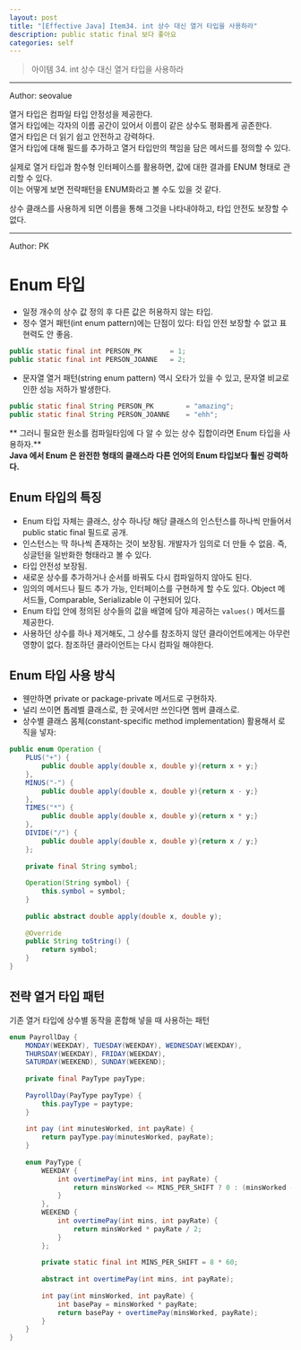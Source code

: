 ```yaml
---
layout: post
title: "[Effective Java] Item34. int 상수 대신 열거 타입을 사용하라"
description: public static final 보다 좋아요
categories: self
---
```


> 아이템 34. int 상수 대신 열거 타입을 사용하라

-----

Author: seovalue

열거 타입은 컴파일 타입 안정성을 제공한다. <br>
열거 타입에는 각자의 이름 공간이 있어서 이름이 같은 상수도 평화롭게 공존한다. <br>
열거 타입은 더 읽기 쉽고 안전하고 강력하다. <br>
열거 타입에 대해 필드를 추가하고 열거 타입만의 책임을 담은 메서드를 정의할 수 있다.<br>

실제로 열거 타입과 함수형 인터페이스를 활용하면, 값에 대한 결과를 ENUM 형태로 관리할 수 있다.<br>
이는 어떻게 보면 전략패턴을 ENUM화라고 볼 수도 있을 것 같다.<br>

상수 클래스를 사용하게 되면 이름을 통해 그것을 나타내야하고, 타입 안전도 보장할 수 없다.<br>

-----

Author: PK

# Enum 타입
* 일정 개수의 상수 값 정의 후 다른 값은 허용하지 않는 타입.
* 정수 열거 패턴(int enum pattern)에는 단점이 있다: 타입 안전 보장할 수 없고 표현력도 안 좋음.
```java
public static final int PERSON_PK       = 1;
public static final int PERSON_JOANNE   = 2;
```
* 문자열 열거 패턴(string enum pattern) 역시 오타가 있을 수 있고, 문자열 비교로 인한 성능 저하가 발생한다.
```java
public static final String PERSON_PK        = "amazing";
public static final String PERSON_JOANNE    = "ehh"; 
```
** 그러니 필요한 원소를 컴파일타임에 다 알 수 있는 상수 집합이라면 Enum 타입을 사용하자.**<br>
**Java 에서 Enum 은 완전한 형태의 클래스라 다른 언어의 Enum 타입보다 훨씬 강력하다.**

## Enum 타입의 특징
* Enum 타입 자체는 클래스, 상수 하나당 해당 클래스의 인스턴스를 하나씩 만들어서 public static final 필드로 공개.
* 인스턴스는 딱 하나씩 존재하는 것이 보장됨. 개발자가 임의로 더 만들 수 없음. 즉, 싱글턴을 일반화한 형태라고 볼 수 있다.
* 타입 안전성 보장됨.
* 새로운 상수를 추가하거나 순서를 바꿔도 다시 컴파일하지 않아도 된다.
* 임의의 메서드나 필드 추가 가능, 인터페이스를 구현하게 할 수도 있다. Object 메서드들, Comparable, Serializable 이 구현되어 있다.
* Enum 타입 안에 정의된 상수들의 값을 배열에 담아 제공하는 `values()` 메서드를 제공한다.
* 사용하던 상수를 하나 제거해도, 그 상수를 참조하지 않던 클라이언트에게는 아무런 영향이 없다. 참조하던 클라이언트는 다시 컴파일 해야한다.

## Enum 타입 사용 방식
* 웬만하면 private or package-private 메서드로 구현하자.
* 널리 쓰이면 톱레벨 클래스로, 한 곳에서만 쓰인다면 멤버 클래스로.
* 상수별 클래스 몸체(constant-specific method implementation) 활용해서 로직을 넣자:
```java
public enum Operation {
    PLUS("+") {
        public double apply(double x, double y){return x + y;}
    },
    MINUS("-") {
        public double apply(double x, double y){return x - y;}
    },
    TIMES("*") {
        public double apply(double x, double y){return x * y;}
    },
    DIVIDE("/") {
        public double apply(double x, double y){return x / y;}
    };
    
    private final String symbol;
    
    Operation(String symbol) {
        this.symbol = symbol;
    }
    
    public abstract double apply(double x, double y);
    
    @Override
    public String toString() {
        return symbol;
    }
}
```

## 전략 열거 타입 패턴
기존 열거 타입에 상수별 동작을 혼합해 넣을 때 사용하는 패턴
```java
enum PayrollDay {
    MONDAY(WEEKDAY), TUESDAY(WEEKDAY), WEDNESDAY(WEEKDAY),
    THURSDAY(WEEKDAY), FRIDAY(WEEKDAY),
    SATURDAY(WEEKEND), SUNDAY(WEEKEND);
    
    private final PayType payType;
    
    PayrollDay(PayType payType) {
        this.payType = paytype;
    }
    
    int pay (int minutesWorked, int payRate) {
        return payType.pay(minutesWorked, payRate);
    }
    
    enum PayType {
        WEEKDAY {
            int overtimePay(int mins, int payRate) {
                return minsWorked <= MINS_PER_SHIFT ? 0 : (minsWorked - MINS_PER_SHIFT) * payRate / 2;
            }
        },
        WEEKEND {
            int overtimePay(int mins, int payRate) {
                return minsWorked * payRate / 2;
            }
        };
        
        private static final int MINS_PER_SHIFT = 8 * 60;
        
        abstract int overtimePay(int mins, int payRate);
        
        int pay(int minsWorked, int payRate) {
            int basePay = minsWorked * payRate;
            return basePay + overtimePay(minsWorked, payRate);
        }
    }
}
```
